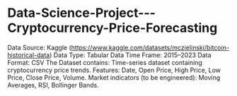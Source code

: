 # Data-Science-Project---Cryptocurrency-Price-Forecasting
Data Source: Kaggle (https://www.kaggle.com/datasets/mczielinski/bitcoin-historical-data)
Data Type: Tabular Data
Time Frame: 2015–2023
Data Format: CSV
The Dataset contains:
  Time-series dataset containing cryptocurrency price trends.
  Features: Date, Open Price, High Price, Low Price, Close Price, Volume.
  Market indicators (to be engineered): Moving Averages, RSI, Bollinger Bands.
